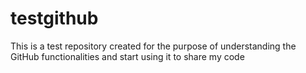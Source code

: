 # testgithub
This is a test repository created for the purpose of understanding the GitHub functionalities and start using it to share my code 
